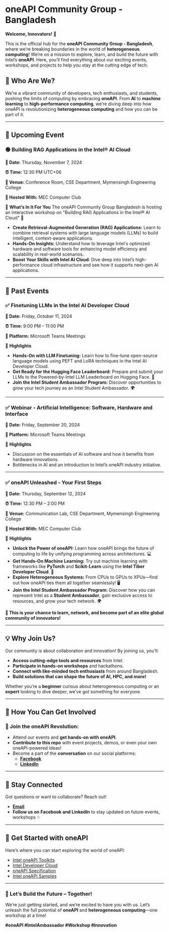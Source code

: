 # oneAPI Community Group - Bangladesh

**Welcome, Innovators!** 🚀

This is the official hub for the **oneAPI Community Group - Bangladesh**, where we’re breaking boundaries in the world of **heterogeneous computing**! We’re on a mission to explore, learn, and build the future with Intel’s **oneAPI**. Here, you’ll find everything about our exciting events, workshops, and projects to help you stay at the cutting edge of tech.

## 🤖 Who Are We?

We’re a vibrant community of developers, tech enthusiasts, and students, pushing the limits of computing by embracing **oneAPI**. From **AI** to **machine learning** to **high-performance computing**, we’re diving deep into how oneAPI is revolutionizing **heterogeneous computing** and how you can be part of it.

---

## 🎉 Upcoming Event

### 🟢 **Building RAG Applications in the Intel® AI Cloud**

**📅 Date:** Thursday, November 7, 2024

**⏰ Time:** 12:30 PM UTC+06

**📍 Venue:** Conference Room, CSE Department, Mymensingh Engineering College  

**🤝 Hosted With:** MEC Computer Club  

🌟 **What’s In It For You**
The oneAPI Community Group Bangladesh is hosting an interactive workshop on "Building RAG Applications in the Intel® AI Cloud" 🌟

- **Create Retrieval-Augmented Generation (RAG) Applications:** Learn to combine retrieval systems with large language models (LLMs) to build intelligent, context-aware applications.
- **Hands-On Insights:** Understand how to leverage Intel's optimized hardware and software tools for enhancing model efficiency and scalability in real-world scenarios.
- **Boost Your Skills with Intel AI Cloud**: Dive deep into Intel’s high-performance cloud infrastructure and see how it supports next-gen AI applications.

---

## 📆 Past Events

### ✅ **Finetuning LLMs in the Intel AI Developer Cloud**

**📅 Date:** Friday, October 11, 2024

**⏰ Time:** 9:00 PM – 11:00 PM

**📍 Platform:** Microsoft Teams Meetings

🌟 **Highlights**

- **Hands-On with LLM Finetuning:** Learn how to fine-tune open-source language models using PEFT and LoRA techniques in the Intel AI Developer Cloud.
- **Get Ready for the Hugging Face Leaderboard:** Prepare and submit your LLMs to the Powered-by-Intel LLM Leaderboard on Hugging Face. 🚀
- **Join the Intel Student Ambassador Program:** Discover opportunities to grow your tech journey as an Intel Student Ambassador. 🌍

---

### ✅ **Webinar - Artificial Intelligence: Software, Hardware and Interface**

**📅 Date:** Friday, September 20, 2024

**📍 Platform:** Microsoft Teams Meetings

🌟 **Highlights**

- Discussion on the essentials of AI software and how it benefits from hardware innovations.
- Bottlenecks in AI and an introduction to Intel’s oneAPI industry initiative.

---

### ✅ **oneAPI Unleashed - Your First Steps**  

**📅 Date:** Thursday, September 12, 2024  

**⏰ Time:** 12:30 PM – 2:00 PM  

**📍 Venue:** Communication Lab, CSE Department, Mymensingh Engineering College  

**🤝 Hosted With:** MEC Computer Club  

🌟 **Highlights**

- **Unlock the Power of oneAPI:** Learn how oneAPI brings the future of computing to life by unifying programming across architectures. 💻
- **Get Hands-On Machine Learning:** Try out machine learning with frameworks like **PyTorch** and **Scikit-Learn** using the **Intel Tiber Developer Cloud**. 🧠
- **Explore Heterogeneous Systems:** From CPUs to GPUs to XPUs—find out how oneAPI ties them all together seamlessly! 🖥️
- **Join the Intel Student Ambassador Program:** Discover how you can represent Intel as a **Student Ambassador**, gain exclusive access to resources, and grow your tech network. 🌍

**🎯 This is your chance to learn, network, and become part of an elite global community of innovators!**

---

## 💡 Why Join Us?

Our community is about collaboration and innovation! By joining us, you’ll:
- **Access cutting-edge tools and resources** from Intel.
- **Participate in hands-on workshops** and hackathons.
- **Connect with like-minded tech enthusiasts** from around Bangladesh.
- **Build solutions that can shape the future of AI, HPC, and more!**  

Whether you’re a **beginner** curious about heterogeneous computing or an **expert** looking to dive deeper, we’ve got something for everyone.

---

## 🤝 How You Can Get Involved

### 🚀 Join the oneAPI Revolution:
- Attend our events and **get hands-on with oneAPI**.
- **Contribute to this repo** with event projects, demos, or even your own oneAPI-powered ideas!
- Become a part of the **conversation** on our social platforms:
  - [**Facebook**](https://www.facebook.com/groups/oneapibd)
  - [**LinkedIn**](https://www.linkedin.com/groups/14422076/)

---

## 🫶 Stay Connected

Got questions or want to collaborate? Reach out!
- [**Email**](mailto:jannatulnayem.engineer@gmail.com)  
- **Follow us on Facebook and LinkedIn** to stay updated on future events, workshops ✨

---

## 🚀 Get Started with oneAPI

Here’s where you can start exploring the world of oneAPI:
- [Intel oneAPI Toolkits](https://software.intel.com/en-us/oneapi)  
- [Intel Developer Cloud](https://devcloud.intel.com/oneapi/)  
- [oneAPI Specification](https://www.oneapi.com/)  
- [Intel oneAPI Samples](https://github.com/oneapi-src/oneAPI-samples)  

---

### 🎉 Let’s Build the Future – Together!
We’re just getting started, and we’re excited to have you with us. Let’s unleash the full potential of **oneAPI** and **heterogeneous computing**—one workshop at a time!

**#oneAPI #IntelAmbassador #Workshop #Innovation**
